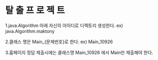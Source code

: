 # 탈 출 프 로 젝 트

1.java.Algorithm 아래 자신의 아이디로 디렉토리 생성한다. ex) java.Algorithm.maktony

2.클래스 명은 Main_{문제번호}로 한다. ex) Main_10926

3.홈페이지 정답 제출시에는 클래스명 Main_10926 에서 Main만 제출해야 한다.
